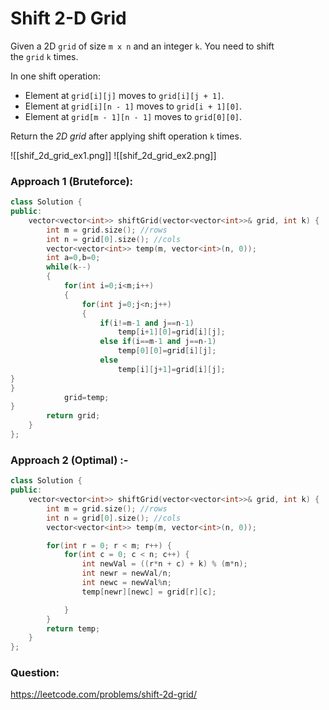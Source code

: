 # Shift 2-D Grid

Given a 2D `grid` of size `m x n` and an integer `k`. You need to shift the `grid` `k` times.

In one shift operation:

- Element at `grid[i][j]` moves to `grid[i][j + 1]`.
- Element at `grid[i][n - 1]` moves to `grid[i + 1][0]`.
- Element at `grid[m - 1][n - 1]` moves to `grid[0][0]`.

Return the *2D grid* after applying shift operation `k` times.

![[shif_2d_grid_ex1.png]]
![[shif_2d_grid_ex2.png]]

### Approach 1 (Bruteforce):

```cpp
class Solution {
public:
    vector<vector<int>> shiftGrid(vector<vector<int>>& grid, int k) {
        int m = grid.size(); //rows
        int n = grid[0].size(); //cols
        vector<vector<int>> temp(m, vector<int>(n, 0));
        int a=0,b=0;
        while(k--)
        {
            for(int i=0;i<m;i++)
            {
                for(int j=0;j<n;j++)
                {
                    if(i!=m-1 and j==n-1)
                        temp[i+1][0]=grid[i][j];
                    else if(i==m-1 and j==n-1)
                        temp[0][0]=grid[i][j];
                    else
                        temp[i][j+1]=grid[i][j];
}
}
            grid=temp;
}
        return grid;
    }
};
```

### Approach 2 (Optimal) :-

```cpp
class Solution {
public:
    vector<vector<int>> shiftGrid(vector<vector<int>>& grid, int k) {
        int m = grid.size(); //rows
        int n = grid[0].size(); //cols
        vector<vector<int>> temp(m, vector<int>(n, 0));

        for(int r = 0; r < m; r++) {
            for(int c = 0; c < n; c++) {
                int newVal = ((r*n + c) + k) % (m*n);
                int newr = newVal/n;
                int newc = newVal%n;
                temp[newr][newc] = grid[r][c];

            }
        }
        return temp;
    }
};
```

### Question:

https://leetcode.com/problems/shift-2d-grid/
